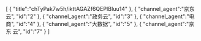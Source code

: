 [
	{
		"title":"chTyPak7w5h/ikttAGAZf6QEPIBIuu14"
	},
	{
		"channel_agent":"京东云",
		"id":"2"
	},
	{
		"channel_agent":"政务云",
		"id":"3"
	},
	{
		"channel_agent":"电商",
		"id":"4"
	},
	{
		"channel_agent":"大数据",
		"id":"5"
	},
	{
		"channel_agent":"京  东  云",
		"id":"7"
	}
]